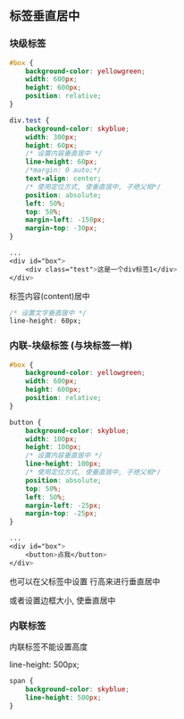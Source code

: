 ## 标签垂直居中

### 块级标签

```css
#box {
    background-color: yellowgreen;
    width: 600px;
    height: 600px;
    position: relative;
}

div.test {
    background-color: skyblue;
    width: 300px;
    height: 60px;
    /* 设置内容垂直居中 */
    line-height: 60px;
    /*margin: 0 auto;*/
    text-align: center;
    /* 使用定位方式, 使垂直居中, 子绝父相*/
    position: absolute;
    left: 50%;
    top: 50%;
    margin-left: -150px;
    margin-top: -30px;
}

...
<div id="box">
    <div class="test">这是一个div标签1</div>
</div>
```

标签内容(content)居中

```css
/* 设置文字垂直居中 */
line-height: 60px;
```



### 内联-块级标签 (与块标签一样)

```css
#box {
    background-color: yellowgreen;
    width: 600px;
    height: 600px;
    position: relative;
}

button {
    background-color: skyblue;
    width: 100px;
    height: 100px;
    /* 设置内容垂直居中 */
    line-height: 100px;
    /* 使用定位方式, 使垂直居中, 子绝父相*/
    position: absolute;
    top: 50%;
    left: 50%;
    margin-left: -25px;
    margin-top: -25px;
}

...
<div id="box">
    <button>点我</button>
</div>
```

也可以在父标签中设置 行高来进行垂直居中

或者设置边框大小, 使垂直居中



### 内联标签

内联标签不能设置高度

line-height: 500px;

```css
span {
    background-color: skyblue;
    line-height: 500px;
}
```







### 